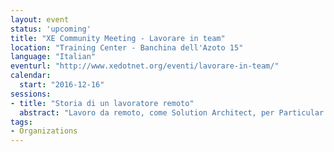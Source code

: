 ```yaml
---
layout: event
status: 'upcoming'
title: "XE Community Meeting - Lavorare in team"
location: "Training Center - Banchina dell'Azoto 15"
language: "Italian"
eventurl: "http://www.xedotnet.org/eventi/lavorare-in-team/"
calendar:
  start: "2016-12-16"
sessions:
- title: "Storia di un lavoratore remoto"
  abstract: "Lavoro da remoto, come Solution Architect, per Particular Software; Il lavoro da remoto è fantastico, porta tanta autonomia nella mia vita quotidiana, il problema è che più il team dispersed cresce più la frizione quotidiana aumenta. Obiettivo di questa sessione è rivelare come lavoriamo internamente in Particular Software, come gestiamo la quotidianità, la comunicazione e gli obiettivi di lungo periodo in un'azienda i cui dipendenti sono dispersi su 17 time zone."
tags:
- Organizations
---
```

